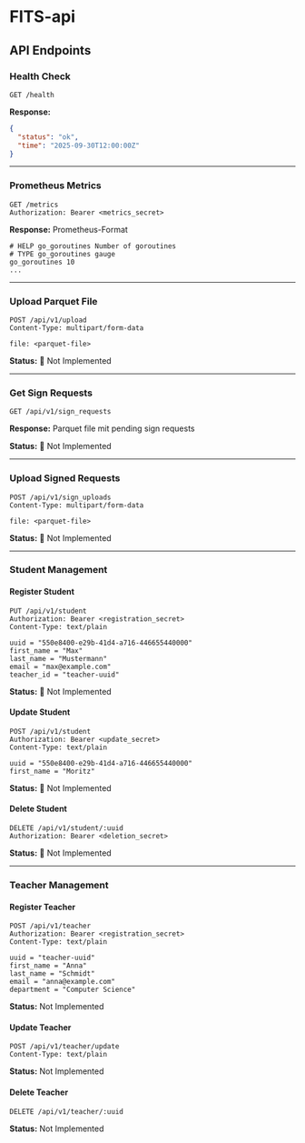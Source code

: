 # FITS-api

## API Endpoints

### Health Check
```http
GET /health
```

**Response:**
```json
{
  "status": "ok",
  "time": "2025-09-30T12:00:00Z"
}
```

---

### Prometheus Metrics
```http
GET /metrics
Authorization: Bearer <metrics_secret>
```

**Response:** Prometheus-Format
```
# HELP go_goroutines Number of goroutines
# TYPE go_goroutines gauge
go_goroutines 10
...
```

---

### Upload Parquet File
```http
POST /api/v1/upload
Content-Type: multipart/form-data

file: <parquet-file>
```

**Status:** 🚧 Not Implemented

---

### Get Sign Requests
```http
GET /api/v1/sign_requests
```

**Response:** Parquet file mit pending sign requests

**Status:** 🚧 Not Implemented

---

### Upload Signed Requests
```http
POST /api/v1/sign_uploads
Content-Type: multipart/form-data

file: <parquet-file>
```

**Status:** 🚧 Not Implemented

---

### Student Management

#### Register Student
```http
PUT /api/v1/student
Authorization: Bearer <registration_secret>
Content-Type: text/plain

uuid = "550e8400-e29b-41d4-a716-446655440000"
first_name = "Max"
last_name = "Mustermann"
email = "max@example.com"
teacher_id = "teacher-uuid"
```

**Status:** 🚧 Not Implemented

#### Update Student
```http
POST /api/v1/student
Authorization: Bearer <update_secret>
Content-Type: text/plain

uuid = "550e8400-e29b-41d4-a716-446655440000"
first_name = "Moritz"
```

**Status:** 🚧 Not Implemented

#### Delete Student
```http
DELETE /api/v1/student/:uuid
Authorization: Bearer <deletion_secret>
```

**Status:** 🚧 Not Implemented

---

### Teacher Management

#### Register Teacher
```http
POST /api/v1/teacher
Authorization: Bearer <registration_secret>
Content-Type: text/plain

uuid = "teacher-uuid"
first_name = "Anna"
last_name = "Schmidt"
email = "anna@example.com"
department = "Computer Science"
```

**Status:**  Not Implemented

#### Update Teacher
```http
POST /api/v1/teacher/update
Content-Type: text/plain
```

**Status:**  Not Implemented

#### Delete Teacher
```http
DELETE /api/v1/teacher/:uuid
```

**Status:**  Not Implemented
